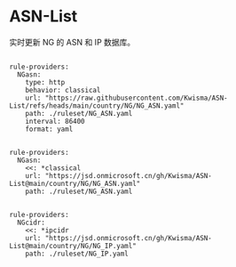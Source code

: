 
# ASN-List

实时更新 NG 的 ASN 和 IP 数据库。

<pre><code class="language-javascript">
rule-providers:
  NGasn:
    type: http
    behavior: classical
    url: "https://raw.githubusercontent.com/Kwisma/ASN-List/refs/heads/main/country/NG/NG_ASN.yaml"
    path: ./ruleset/NG_ASN.yaml
    interval: 86400
    format: yaml
</code></pre>

<pre><code class="language-javascript">
rule-providers:
  NGasn:
    <<: *classical
    url: "https://jsd.onmicrosoft.cn/gh/Kwisma/ASN-List@main/country/NG/NG_ASN.yaml"
    path: ./ruleset/NG_ASN.yaml
</code></pre>

<pre><code class="language-javascript">
rule-providers:
  NGcidr:
    <<: *ipcidr
    url: "https://jsd.onmicrosoft.cn/gh/Kwisma/ASN-List@main/country/NG/NG_IP.yaml"
    path: ./ruleset/NG_IP.yaml
</code></pre>